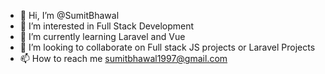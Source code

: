 - 👋 Hi, I’m @SumitBhawal
- 👀 I’m interested in Full Stack Development
- 🌱 I’m currently learning Laravel and Vue
- 💞️ I’m looking to collaborate on Full stack JS projects or Laravel Projects
- 📫 How to reach me sumitbhawal1997@gmail.com

<!---
SumitBhawal/SumitBhawal is a ✨ special ✨ repository because its `README.md` (this file) appears on your GitHub profile.
You can click the Preview link to take a look at your changes.
--->
